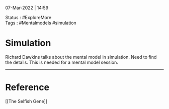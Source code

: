 07-Mar-2022 | 14:59

Status : #ExploreMore  
Tags : #Mentalmodels #simulation


# Simulation
Richard Dawkins talks about the mental model in simulation. Need to find the details. This is needed for a mental model session.


---

# Reference

[[The Selfish Gene]]
